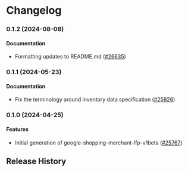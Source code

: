 # Changelog

### 0.1.2 (2024-08-08)

#### Documentation

* Formatting updates to README.md ([#26635](https://github.com/googleapis/google-cloud-ruby/issues/26635)) 

### 0.1.1 (2024-05-23)

#### Documentation

* Fix the terminology around inventory data specification ([#25926](https://github.com/googleapis/google-cloud-ruby/issues/25926)) 

### 0.1.0 (2024-04-25)

#### Features

* Initial generation of google-shopping-merchant-lfp-v1beta ([#25767](https://github.com/googleapis/google-cloud-ruby/issues/25767)) 

## Release History
